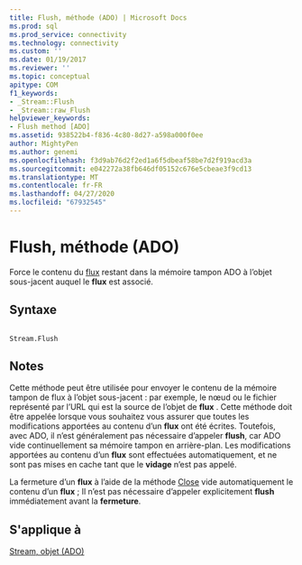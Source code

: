 ```yaml
---
title: Flush, méthode (ADO) | Microsoft Docs
ms.prod: sql
ms.prod_service: connectivity
ms.technology: connectivity
ms.custom: ''
ms.date: 01/19/2017
ms.reviewer: ''
ms.topic: conceptual
apitype: COM
f1_keywords:
- _Stream::Flush
- _Stream::raw_Flush
helpviewer_keywords:
- Flush method [ADO]
ms.assetid: 938522b4-f836-4c80-8d27-a598a000f0ee
author: MightyPen
ms.author: genemi
ms.openlocfilehash: f3d9ab76d2f2ed1a6f5dbeaf58be7d2f919acd3a
ms.sourcegitcommit: e042272a38fb646df05152c676e5cbeae3f9cd13
ms.translationtype: MT
ms.contentlocale: fr-FR
ms.lasthandoff: 04/27/2020
ms.locfileid: "67932545"
---
```

# <a name="flush-method-ado"></a>Flush, méthode (ADO)
Force le contenu du [flux](../../../ado/reference/ado-api/stream-object-ado.md) restant dans la mémoire tampon ADO à l’objet sous-jacent auquel le **flux** est associé.  
  
## <a name="syntax"></a>Syntaxe  
  
```  
  
Stream.Flush  
```  
  
## <a name="remarks"></a>Notes  
 Cette méthode peut être utilisée pour envoyer le contenu de la mémoire tampon de flux à l’objet sous-jacent : par exemple, le nœud ou le fichier représenté par l’URL qui est la source de l’objet de **flux** . Cette méthode doit être appelée lorsque vous souhaitez vous assurer que toutes les modifications apportées au contenu d’un **flux** ont été écrites. Toutefois, avec ADO, il n’est généralement pas nécessaire d’appeler **flush**, car ADO vide continuellement sa mémoire tampon en arrière-plan. Les modifications apportées au contenu d’un **flux** sont effectuées automatiquement, et ne sont pas mises en cache tant que le **vidage** n’est pas appelé.  
  
 La fermeture d’un **flux** à l’aide de la méthode [Close](../../../ado/reference/ado-api/close-method-ado.md) vide automatiquement le contenu d’un **flux** ; Il n’est pas nécessaire d’appeler explicitement **flush** immédiatement avant la **fermeture**.  
  
## <a name="applies-to"></a>S'applique à  
 [Stream, objet (ADO)](../../../ado/reference/ado-api/stream-object-ado.md)
